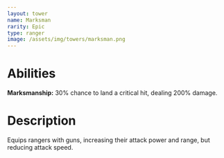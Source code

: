 ```yaml
---
layout: tower
name: Marksman
rarity: Epic
type: ranger
image: /assets/img/towers/marksman.png
---
```


# Abilities

**Marksmanship:** 30% chance to land a critical hit, dealing 200% damage.

# Description

Equips rangers with guns, increasing their attack power and range, but reducing attack speed.
